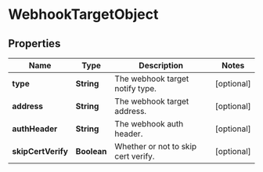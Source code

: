 
# WebhookTargetObject

## Properties
Name | Type | Description | Notes
------------ | ------------- | ------------- | -------------
**type** | **String** | The webhook target notify type. |  [optional]
**address** | **String** | The webhook target address. |  [optional]
**authHeader** | **String** | The webhook auth header. |  [optional]
**skipCertVerify** | **Boolean** | Whether or not to skip cert verify. |  [optional]



